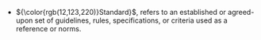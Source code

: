  *  ${\color{rgb(12,123,220)}Standard}$, refers to an established or agreed-upon set of guidelines, rules, specifications, or criteria used as a reference or norms.
